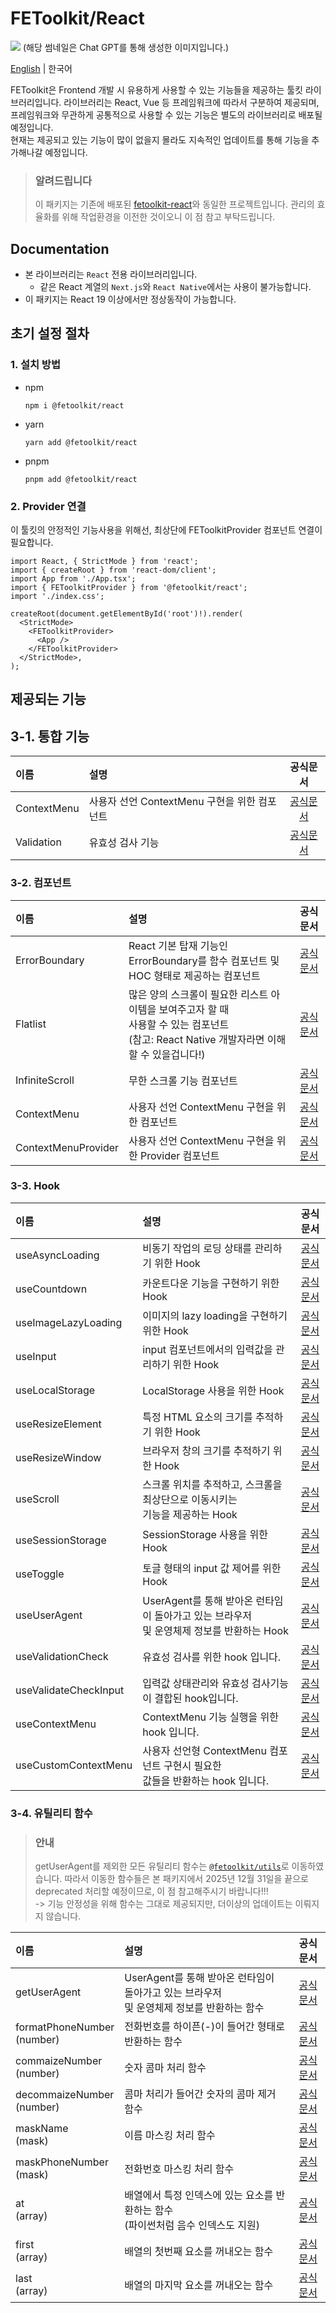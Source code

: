 # FEToolkit/React

![](https://fejumvuajiwc28287693.gcdn.ntruss.com/fetoolkit/fetoolkit_thumbnail.png)
(해당 썸네일은 Chat GPT를 통해 생성한 이미지입니다.)

[English](https://github.com/minwoo129/fetoolkit/blob/master/packages/react/README.md) | 한국어

FEToolkit은 Frontend 개발 시 유용하게 사용할 수 있는 기능들을 제공하는 툴킷 라이브러리입니다. 라이브러리는 React, Vue 등 프레임워크에 따라서 구분하여 제공되며, 프레임워크와 무관하게 공통적으로 사용할 수 있는 기능은 별도의 라이브러리로 배포될 예정입니다.  
현재는 제공되고 있는 기능이 많이 없을지 몰라도 지속적인 업데이트를 통해 기능을 추가해나갈 예정입니다.

> ### 알려드립니다
>
> 이 패키지는 기존에 배포된 [fetoolkit-react](https://github.com/minwoo129/fetoolkit-react)와 동일한 프로젝트입니다. 관리의 효율화를 위해 작업환경을 이전한 것이오니 이 점 참고 부탁드립니다.

## Documentation

- 본 라이브러리는 `React` 전용 라이브러리입니다.
  - 같은 React 계열의 `Next.js`와 `React Native`에서는 사용이 불가능합니다.
- 이 패키지는 React 19 이상에서만 정상동작이 가능합니다.

## 초기 설정 절차

### 1. 설치 방법

- npm
  ```
  npm i @fetoolkit/react
  ```
- yarn
  ```
  yarn add @fetoolkit/react
  ```
- pnpm
  ```
  pnpm add @fetoolkit/react
  ```

### 2. Provider 연결

이 툴킷의 안정적인 기능사용을 위해선, 최상단에 FEToolkitProvider 컴포넌트 연결이 필요합니다.

```tsx
import React, { StrictMode } from 'react';
import { createRoot } from 'react-dom/client';
import App from './App.tsx';
import { FEToolkitProvider } from '@fetoolkit/react';
import './index.css';

createRoot(document.getElementById('root')!).render(
  <StrictMode>
    <FEToolkitProvider>
      <App />
    </FEToolkitProvider>
  </StrictMode>,
);
```

## 제공되는 기능

## 3-1. 통합 기능

| 이름        | 설명                                         |                 공식문서                 |
| :---------- | :------------------------------------------- | :--------------------------------------: |
| ContextMenu | 사용자 선언 ContextMenu 구현을 위한 컴포넌트 |   [공식문서](./docs/ko/contextmenu.md)   |
| Validation  | 유효성 검사 기능                             | [공식문서](./docs/ko/validationcheck.md) |

### 3-2. 컴포넌트

| 이름                | 설명                                                                                                                                              |                                                        공식문서                                                        |
| :------------------ | :------------------------------------------------------------------------------------------------------------------------------------------------ | :--------------------------------------------------------------------------------------------------------------------: |
| ErrorBoundary       | React 기본 탑재 기능인 ErrorBoundary를 함수 컴포넌트 및<br> HOC 형태로 제공하는 컴포넌트                                                          |                                    [공식문서](./docs/ko/component_errorboundary.md)                                    |
| Flatlist            | 많은 양의 스크롤이 필요한 리스트 아이템을 보여주고자 할 때<br> 사용할 수 있는 컴포넌트 <br> (참고: React Native 개발자라면 이해할 수 있을겁니다!) |    [공식문서](https://github.com/minwoo129/fetoolkit/blob/master/packages/react/src/docs/components/Flatlist_kr.md)    |
| InfiniteScroll      | 무한 스크롤 기능 컴포넌트                                                                                                                         | [공식문서](https://github.com/minwoo129/fetoolkit/blob/master/packages/react/src/docs/components/InfiniteScroll_kr.md) |
| ContextMenu         | 사용자 선언 ContextMenu 구현을 위한 컴포넌트                                                                                                      |                                     [공식문서](./docs/ko/component_contextmenu.md)                                     |
| ContextMenuProvider | 사용자 선언 ContextMenu 구현을 위한 Provider 컴포넌트                                                                                             |                                 [공식문서](./docs/ko/component_contextmenuprovider.md)                                 |

### 3-3. Hook

| 이름                  | 설명                                                                                         |                                                        공식문서                                                        |
| :-------------------- | :------------------------------------------------------------------------------------------- | :--------------------------------------------------------------------------------------------------------------------: |
| useAsyncLoading       | 비동기 작업의 로딩 상태를 관리하기 위한 Hook                                                 |   [공식문서](https://github.com/minwoo129/fetoolkit/blob/master/packages/react/src/docs/hooks/useAsyncLoading_kr.md)   |
| useCountdown          | 카운트다운 기능을 구현하기 위한 Hook                                                         |    [공식문서](https://github.com/minwoo129/fetoolkit/blob/master/packages/react/src/docs/hooks/useCountdown_kr.md)     |
| useImageLazyLoading   | 이미지의 lazy loading을 구현하기 위한 Hook                                                   | [공식문서](https://github.com/minwoo129/fetoolkit/blob/master/packages/react/src/docs/hooks/useImageLazyLoading_kr.md) |
| useInput              | input 컴포넌트에서의 입력값을 관리하기 위한 Hook                                             |      [공식문서](https://github.com/minwoo129/fetoolkit/blob/master/packages/react/src/docs/hooks/useInput_kr.md)       |
| useLocalStorage       | LocalStorage 사용을 위한 Hook                                                                |   [공식문서](https://github.com/minwoo129/fetoolkit/blob/master/packages/react/src/docs/hooks/useLocalStorage_kr.md)   |
| useResizeElement      | 특정 HTML 요소의 크기를 추적하기 위한 Hook                                                   |  [공식문서](https://github.com/minwoo129/fetoolkit/blob/master/packages/react/src/docs/hooks/useResizeElement_kr.md)   |
| useResizeWindow       | 브라우저 창의 크기를 추적하기 위한 Hook                                                      |   [공식문서](https://github.com/minwoo129/fetoolkit/blob/master/packages/react/src/docs/hooks/useResizeWindow_kr.md)   |
| useScroll             | 스크롤 위치를 추적하고, 스크롤을 최상단으로 이동시키는<br> 기능을 제공하는 Hook              |      [공식문서](https://github.com/minwoo129/fetoolkit/blob/master/packages/react/src/docs/hooks/useScroll_kr.md)      |
| useSessionStorage     | SessionStorage 사용을 위한 Hook                                                              |  [공식문서](https://github.com/minwoo129/fetoolkit/blob/master/packages/react/src/docs/hooks/useSessionStorage_kr.md)  |
| useToggle             | 토글 형태의 input 값 제어를 위한 Hook                                                        |      [공식문서](https://github.com/minwoo129/fetoolkit/blob/master/packages/react/src/docs/hooks/useToggle_kr.md)      |
| useUserAgent          | UserAgent를 통해 받아온 런타임이 돌아가고 있는 브라우저<br> 및 운영체제 정보를 반환하는 Hook |    [공식문서](https://github.com/minwoo129/fetoolkit/blob/master/packages/react/src/docs/hooks/useUserAgent_kr.md)     |
| useValidationCheck    | 유효성 검사를 위한 hook 입니다.                                                              |                                    [공식문서](./docs/ko/hook_usevalidationcheck.md)                                    |
| useValidateCheckInput | 입력값 상태관리와 유효성 검사기능이 결합된 hook입니다.                                       |                                  [공식문서](./docs/ko/hook_usevalidatecheckinput.md)                                   |
| useContextMenu        | ContextMenu 기능 실행을 위한 hook 입니다.                                                    |                                      [공식문서](./docs/ko/hook_usecontextmenu.md)                                      |
| useCustomContextMenu  | 사용자 선언형 ContextMenu 컴포넌트 구현시 필요한 <br> 값들을 반환하는 hook 입니다.           |                                   [공식문서](./docs/ko/hook_usecustomcontextmenu.md)                                   |

### 3-4. 유틸리티 함수

> ### 안내
>
> getUserAgent를 제외한 모든 유틸리티 함수는 [`@fetoolkit/utils`](https://github.com/minwoo129/fetoolkit/tree/master/packages/utils)로 이동하였습니다. 따라서 이동한 함수들은 본 패키지에서 2025년 12월 31일을 끝으로 deprecated 처리할 예정이므로, 이 점 참고해주시기 바랍니다!!!  
> -> 기능 안정성을 위해 함수는 그대로 제공되지만, 더이상의 업데이트는 이뤄지지 않습니다.

| 이름                          | 설명                                                                                         |                                                         공식문서                                                          |
| :---------------------------- | :------------------------------------------------------------------------------------------- | :-----------------------------------------------------------------------------------------------------------------------: |
| getUserAgent                  | UserAgent를 통해 받아온 런타임이 돌아가고 있는 브라우저<br> 및 운영체제 정보를 반환하는 함수 |      [공식문서](https://github.com/minwoo129/fetoolkit/blob/master/packages/react/src/docs/utils/getUserAgent_kr.md)      |
| formatPhoneNumber<br>(number) | 전화번호를 하이픈(-)이 들어간 형태로 반환하는 함수                                           | [공식문서](https://github.com/minwoo129/fetoolkit/blob/master/packages/react/src/docs/utils/numbers_formatPhoneNumber.md) |
| commaizeNumber<br>(number)    | 숫자 콤마 처리 함수                                                                          |  [공식문서](https://github.com/minwoo129/fetoolkit/blob/master/packages/react/src/docs/utils/numbers_commaizeNumber.md)   |
| decommaizeNumber<br>(number)  | 콤마 처리가 들어간 숫자의 콤마 제거 함수                                                     | [공식문서](https://github.com/minwoo129/fetoolkit/blob/master/packages/react/src/docs/utils/numbers_decommaizeNumber.md)  |
| maskName<br>(mask)            | 이름 마스킹 처리 함수                                                                        |       [공식문서](https://github.com/minwoo129/fetoolkit/blob/master/packages/react/src/docs/utils/mask_maskName.md)       |
| maskPhoneNumber<br>(mask)     | 전화번호 마스킹 처리 함수                                                                    |   [공식문서](https://github.com/minwoo129/fetoolkit/blob/master/packages/react/src/docs/utils/mask_maskPhoneNumber.md)    |
| at<br>(array)                 | 배열에서 특정 인덱스에 있는 요소를 반환하는 함수<br> (파이썬처럼 음수 인덱스도 지원)         |         [공식문서](https://github.com/minwoo129/fetoolkit/blob/master/packages/react/src/docs/utils/array_at.md)          |
| first<br>(array)              | 배열의 첫번째 요소를 꺼내오는 함수                                                           |        [공식문서](https://github.com/minwoo129/fetoolkit/blob/master/packages/react/src/docs/utils/array_first.md)        |
| last<br>(array)               | 배열의 마지막 요소를 꺼내오는 함수                                                           |        [공식문서](https://github.com/minwoo129/fetoolkit/blob/master/packages/react/src/docs/utils/array_last.md)         |
